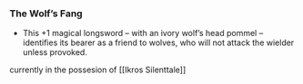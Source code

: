 ### **The Wolf’s Fang**

- This +1 magical longsword – with an ivory wolf’s head pommel – identifies its bearer as a friend to wolves, who will not attack the wielder unless provoked.

currently in the possesion of [[Ikros Silenttale]]